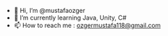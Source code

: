 - 👋 Hi, I’m @mustafaozger
- 🌱 I’m currently learning Java, Unity, C#
- 📫 How to reach me : [ozgermustafa118@gmail.com ](https://www.linkedin.com/in/mustafaozger02/)
 

<!---
mustafaozger/mustafaozger is a ✨ special ✨ repository because its `README.md` (this file) appears on your GitHub profile.
You can click the Preview link to take a look at your changes.
--->
